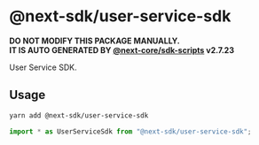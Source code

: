 # @next-sdk/user-service-sdk

**DO NOT MODIFY THIS PACKAGE MANUALLY.**  
**IT IS AUTO GENERATED BY [@next-core/sdk-scripts] v2.7.23**

User Service SDK.

## Usage

```bash
yarn add @next-sdk/user-service-sdk
```

```ts
import * as UserServiceSdk from "@next-sdk/user-service-sdk";
```

[@next-core/sdk-scripts]: https://github.com/easyops-cn/next-core/tree/master/packages/sdk-scripts
